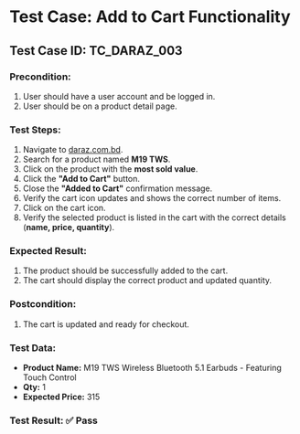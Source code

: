 # Test Case: Add to Cart Functionality  

## Test Case ID: TC_DARAZ_003  

### **Precondition:**  
1. User should have a user account and be logged in.  
2. User should be on a product detail page.  

### **Test Steps:**  
1. Navigate to [daraz.com.bd](https://www.daraz.com.bd).  
2. Search for a product named **M19 TWS**.  
3. Click on the product with the **most sold value**.  
4. Click the **"Add to Cart"** button.  
5. Close the **"Added to Cart"** confirmation message.  
6. Verify the cart icon updates and shows the correct number of items.  
7. Click on the cart icon.  
8. Verify the selected product is listed in the cart with the correct details (**name, price, quantity**).  

### **Expected Result:**  
1. The product should be successfully added to the cart.  
2. The cart should display the correct product and updated quantity.  

### **Postcondition:**  
1. The cart is updated and ready for checkout.  

### **Test Data:**  
- **Product Name:** M19 TWS Wireless Bluetooth 5.1 Earbuds - Featuring Touch Control  
- **Qty:** 1  
- **Expected Price:** 315  

### **Test Result:** ✅ Pass  
